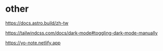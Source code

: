# other
https://docs.astro.build/zh-tw

https://tailwindcss.com/docs/dark-mode#toggling-dark-mode-manually

https://yo-note.netlify.app
